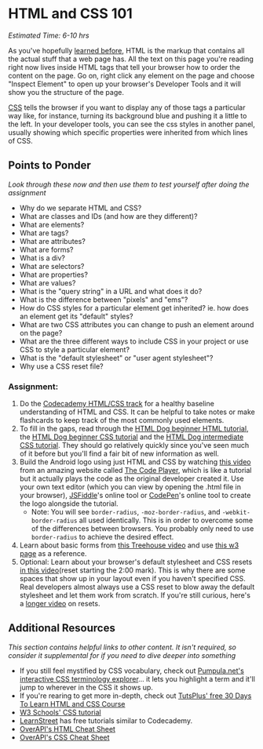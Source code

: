 # HTML and CSS 101
*Estimated Time: 6-10 hrs*

As you've hopefully [learned before](http://skillcrush.com/2012/06/24/html-2/), HTML is the markup that contains all the actual stuff that a web page has.  All the text on this page you're reading right now lives inside HTML tags that tell your browser how to order the content on the page.  Go on, right click any element on the page and choose "Inspect Element" to open up your browser's Developer Tools and it will show you the structure of the page.

[CSS](http://skillcrush.com/2012/04/03/css/) tells the browser if you want to display any of those tags a particular way like, for instance, turning its background blue and pushing it a little to the left.  In your developer tools, you can see the css styles in another panel, usually showing which specific properties were inherited from which lines of CSS.

## Points to Ponder

*Look through these now and then use them to test yourself after doing the assignment*


* Why do we separate HTML and CSS?
* What are classes and IDs (and how are they different)?
* What are elements?
* What are tags?
* What are attributes?
* What are forms?
* What is a div?
* What are selectors?
* What are properties?
* What are values?
* What is the "query string" in a URL and what does it do?
* What is the difference between "pixels" and "ems"?
* How do CSS styles for a particular element get inherited?  ie. how does an element get its "default" styles?
* What are two CSS attributes you can change to push an element around on the page?
* What are the three different ways to include CSS in your project or use CSS to style a particular element?
* What is the "default stylesheet" or "user agent stylesheet"?
* Why use a CSS reset file?

### Assignment:
1. Do the [Codecademy HTML/CSS track](http://www.codecademy.com/tracks/web) for a healthy baseline understanding of HTML and CSS.  It can be helpful to take notes or make flashcards to keep track of the most commonly used elements.
2. To fill in the gaps, read through the [HTML Dog beginner HTML tutorial](http://www.htmldog.com/guides/html/beginner/), the [HTML Dog beginner CSS tutorial](http://www.htmldog.com/guides/css/beginner/) and the [HTML Dog intermediate CSS tutorial](http://www.htmldog.com/guides/css/intermediate/).  They should go relatively quickly since you've seen much of it before but you'll find a fair bit of new information as well.
2. Build the Android logo using just HTML and CSS by watching [this video](http://thecodeplayer.com/walkthrough/css3-android-logo) from an amazing website called [The Code Player](http://thecodeplayer.com/walkthrough/css3-android-logo), which is like a tutorial but it actually plays the code as the original developer created it.  Use your own text editor (which you can view by opening the .html file in your browser), [JSFiddle](http://jsfiddle.net/)'s online tool or [CodePen](http://codepen.io/pen/)'s online tool to create the logo alongside the tutorial.
    * Note: You will see `border-radius`, `-moz-border-radius`, and `-webkit-border-radius` all used identically.  This is in order to overcome some of the differences between browsers.  You probably only need to use `border-radius` to achieve the desired effect.
3. Learn about basic forms from [this Treehouse video](http://teamtreehouse.com/library/websites/html/forms/inputs) and use [this w3 page](http://www.w3schools.com/html/html_forms.asp) as a reference.
4. Optional: Learn about your browser's default stylesheet and CSS resets [in this video](http://www.youtube.com/watch?v=14Vb6tZCjEY)(reset starting the 2:00 mark).  This is why there are some spaces that show up in your layout even if you haven't specified CSS.  Real developers almost always use a CSS reset to blow away the default stylesheet and let them work from scratch.  If you're still curious, here's a [longer video](http://www.youtube.com/watch?v=HqRFPLP7Ffs) on resets.

## Additional Resources

*This section contains helpful links to other content. It isn't required, so consider it supplemental for if you need to dive deeper into something*

* If you still feel mystified by CSS vocabulary, check out [Pumpula.net's interactive CSS terminology explorer](http://pumpula.net/p/apps/css-vocabulary/)... it lets you highlight a term and it'll jump to wherever in the CSS it shows up.
* If you're rearing to get more in-depth, check out [TutsPlus' free 30 Days To Learn HTML and CSS Course](http://courses.tutsplus.com/courses/30-days-to-learn-html-css)
* [W3 Schools' CSS tutorial](http://www.w3schools.com/css/)
* [LearnStreet](http://learnstreet.com) has free tutorials similar to Codecademy.
* [OverAPI's HTML Cheat Sheet](http://overapi.com/html/)
* [OverAPI's CSS Cheat Sheet](http://overapi.com/css/)